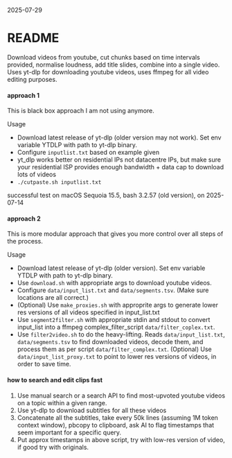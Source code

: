 2025-07-29

# README

Download videos from youtube, cut chunks based on time intervals provided, normalise loudness, add title slides, combine into a single video. Uses yt-dlp for downloading youtube videos, uses ffmpeg for all video editing purposes.

#### approach 1

This is black box approach I am not using anymore.

Usage
 - Download latest release of yt-dlp (older version may not work). Set env variable YTDLP with path to yt-dlp binary.
 - Configure `inputlist.txt` based on example given
 - yt_dlp works better on residential IPs not datacentre IPs, but make sure your residential ISP provides enough bandwidth + data cap to download lots of videos 
 - `./cutpaste.sh inputlist.txt`

successful test on macOS Sequoia 15.5, bash 3.2.57 (old version), on 2025-07-14

#### approach 2

This is more modular approach that gives you more control over all steps of the process.

Usage
 - Download latest release of yt-dlp (older version). Set env variable YTDLP with path to yt-dlp binary.
 - Use `download.sh` with appropriate args to download youtube videos.
 - Configure `data/input_list.txt` and `data/segments.tsv`. (Make sure locations are all correct.)
 - (Optional) Use `make_proxies.sh` with approprite args to generate lower res versions of all videos specified in input_list.txt
 - Use `segment2filter.sh` with appropriate stdin and stdout to convert input_list into a ffmpeg complex_filter_script `data/filter_coplex.txt`.
 - Use `filter2video.sh` to do the heavy-lifting. Reads `data/input_list.txt`, `data/segments.tsv` to find downloaded videos, decode them, and process them as per script `data/filter_complex.txt`. (Optional) Use `data/input_list_proxy.txt` to point to lower res versions of videos, in order to save time.

#### how to search and edit clips fast

1. Use manual search or a search API to find most-upvoted youtube videos on a topic within a given range.
2. Use yt-dlp to download subtitles for all these videos
3. Concatenate all the subtitles, take every 50k lines (assuming 1M token context window), pbcopy to clipboard, ask AI to flag timestamps that seem important for a specific query.
4. Put approx timestamps in above script, try with low-res version of video, if good try with originals.

